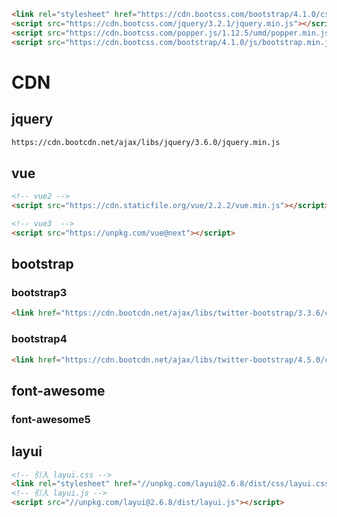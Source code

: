 ``` html
<link rel="stylesheet" href="https://cdn.bootcss.com/bootstrap/4.1.0/css/bootstrap.min.css">
<script src="https://cdn.bootcss.com/jquery/3.2.1/jquery.min.js"></script>
<script src="https://cdn.bootcss.com/popper.js/1.12.5/umd/popper.min.js"></script>
<script src="https://cdn.bootcss.com/bootstrap/4.1.0/js/bootstrap.min.js"></script>
``` 

# CDN
## jquery
``` html
https://cdn.bootcdn.net/ajax/libs/jquery/3.6.0/jquery.min.js
```
## vue
``` html
<!-- vue2 -->
<script src="https://cdn.staticfile.org/vue/2.2.2/vue.min.js"></script>

<!-- vue3  -->
<script src="https://unpkg.com/vue@next"></script>
```
## bootstrap
### bootstrap3
``` html
<link href="https://cdn.bootcdn.net/ajax/libs/twitter-bootstrap/3.3.6/css/bootstrap.min.css" rel="stylesheet">
```
### bootstrap4
``` html
<link href="https://cdn.bootcdn.net/ajax/libs/twitter-bootstrap/4.5.0/css/bootstrap.min.css" rel="stylesheet">
```
## font-awesome
### font-awesome5 

## layui
``` html
<!-- 引入 layui.css -->
<link rel="stylesheet" href="//unpkg.com/layui@2.6.8/dist/css/layui.css">
<!-- 引入 layui.js -->
<script src="//unpkg.com/layui@2.6.8/dist/layui.js"></script>
``` 
